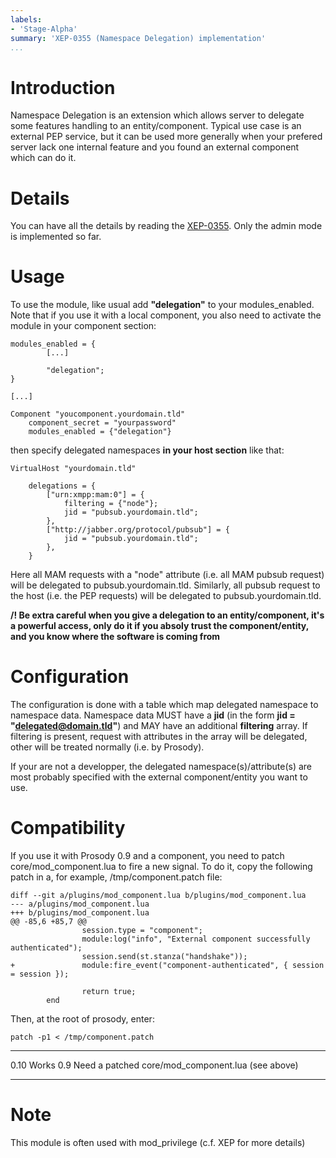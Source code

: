 ```yaml
---
labels:
- 'Stage-Alpha'
summary: 'XEP-0355 (Namespace Delegation) implementation'
...
```


Introduction
============

Namespace Delegation is an extension which allows server to delegate
some features handling to an entity/component. Typical use case is an
external PEP service, but it can be used more generally when your
prefered server lack one internal feature and you found an external
component which can do it.

Details
=======

You can have all the details by reading the
[XEP-0355](http://xmpp.org/extensions/xep-0355.html). Only the admin
mode is implemented so far.

Usage
=====

To use the module, like usual add **"delegation"** to your
modules\_enabled. Note that if you use it with a local component, you
also need to activate the module in your component section:

    modules_enabled = {
            [...]
        
            "delegation";
    }

    [...]

    Component "youcomponent.yourdomain.tld"
        component_secret = "yourpassword"
        modules_enabled = {"delegation"}

then specify delegated namespaces **in your host section** like that:

    VirtualHost "yourdomain.tld"

        delegations = {
            ["urn:xmpp:mam:0"] = {
                filtering = {"node"};
                jid = "pubsub.yourdomain.tld";
            },
            ["http://jabber.org/protocol/pubsub"] = {
                jid = "pubsub.yourdomain.tld";
            },
        }

Here all MAM requests with a "node" attribute (i.e. all MAM pubsub
request) will be delegated to pubsub.yourdomain.tld. Similarly, all
pubsub request to the host (i.e. the PEP requests) will be delegated to
pubsub.yourdomain.tld.

**/! Be extra careful when you give a delegation to an entity/component,
it's a powerful access, only do it if you absoly trust the
component/entity, and you know where the software is coming from**

Configuration
=============

The configuration is done with a table which map delegated namespace to
namespace data. Namespace data MUST have a **jid** (in the form **jid =
"delegated@domain.tld"**) and MAY have an additional **filtering**
array. If filtering is present, request with attributes in the array
will be delegated, other will be treated normally (i.e. by Prosody).

If your are not a developper, the delegated namespace(s)/attribute(s)
are most probably specified with the external component/entity you want
to use.

Compatibility
=============

If you use it with Prosody 0.9 and a component, you need to patch
core/mod\_component.lua to fire a new signal. To do it, copy the
following patch in a, for example, /tmp/component.patch file:

    diff --git a/plugins/mod_component.lua b/plugins/mod_component.lua
    --- a/plugins/mod_component.lua
    +++ b/plugins/mod_component.lua
    @@ -85,6 +85,7 @@
                    session.type = "component";
                    module:log("info", "External component successfully authenticated");
                    session.send(st.stanza("handshake"));
    +               module:fire_event("component-authenticated", { session = session });
     
                    return true;
            end

Then, at the root of prosody, enter:

`patch -p1 < /tmp/component.patch`

  ----- ----------------------------------------------------
  0.10  Works
  0.9   Need a patched core/mod\_component.lua (see above)
  ----- ----------------------------------------------------

Note
====

This module is often used with mod\_privilege (c.f. XEP for more
details)
